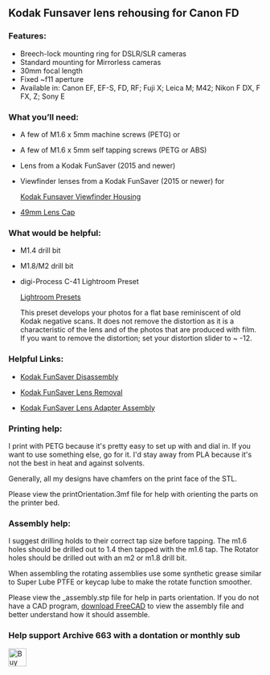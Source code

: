 ## Kodak Funsaver lens rehousing for Canon FD

### Features:
- Breech-lock mounting ring for DSLR/SLR cameras
- Standard mounting for Mirrorless cameras
- 30mm focal length
- Fixed ~f11 aperture
- Available in: Canon EF, EF-S, FD, RF; Fuji X; Leica M; M42; Nikon F DX, F FX, Z; Sony E

### What you’ll need:
- A few of M1.6 x 5mm machine screws (PETG)
  or
- A few of M1.6 x 5mm self tapping screws (PETG or ABS)
- Lens from a Kodak FunSaver (2015 and newer)
- Viewfinder lenses from a Kodak FunSaver (2015 or newer) for
  
  [Kodak Funsaver Viewfinder Housing](https://github.com/Archive-663/kodakFunsaver/tree/main/viewFinder)
  
- [49mm Lens Cap](https://github.com/Archive-663/lensCaps)

### What would be helpful:
- M1.4 drill bit
- M1.8/M2 drill bit
- digi-Process C-41 Lightroom Preset

    [Lightroom Presets](https://github.com/Archive-663/lightroomPresets)

    This preset develops your photos for a flat base reminiscent of old Kodak negative scans. It does not remove the distortion as it is a characteristic of the lens and of the photos that are produced with film. If you want to remove the distortion; set your distortion slider to ~ -12.

### Helpful Links:
- [Kodak FunSaver Disassembly](https://www.youtube.com/watch?v=eMyq5sUIDkU)

- [Kodak FunSaver Lens Removal](https://www.youtube.com/watch?v=mniP1P2PrpM)

- [Kodak FunSaver Lens Adapter Assembly](https://www.youtube.com/watch?v=7Ed5-oDCAb8)

### Printing help:
I print with PETG because it's pretty easy to set up with and dial in. If you want to use something else, go for it. I'd stay away from PLA because it's not the best in heat and against solvents. 

Generally, all my designs have chamfers on the print face of the STL.

Please view the printOrientation.3mf file for help with orienting the parts on the printer bed. 

### Assembly help:
I suggest drilling holds to their correct tap size before tapping. The m1.6 holes should be drilled out to 1.4 then tapped with the m1.6 tap. The Rotator holes should be drilled out with an m2 or m1.8 drill bit.

When assembling the rotating assemblies use some synthetic grease similar to Super Lube PTFE or keycap lube to make the rotate function smoother. 

Please view the _assembly.stp file for help in parts orientation. If you do not have a CAD program, <a href="https://www.freecad.org/downloads.php" target="_blank">download FreeCAD</a> to view the assembly file and better understand how it should assemble.

### Help support Archive 663 with a dontation or monthly sub
<a href='https://ko-fi.com/P5P3MHMSF' target='_blank'><img height='36' style='border:0px;height:36px;' src='https://storage.ko-fi.com/cdn/kofi2.png?v=3' border='0' alt='Buy Me a Coffee at ko-fi.com' /></a>

